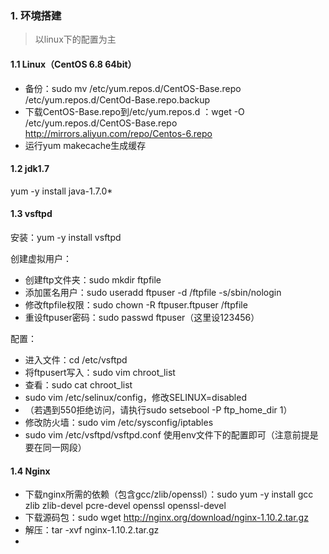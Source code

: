 ### 1. 环境搭建

> 以linux下的配置为主

#### 1.1 Linux（CentOS 6.8 64bit）

- 备份：sudo mv /etc/yum.repos.d/CentOS-Base.repo /etc/yum.repos.d/CentOd-Base.repo.backup
- 下载CentOS-Base.repo到/etc/yum.repos.d ：wget -O /etc/yum.repos.d/CentOS-Base.repo http://mirrors.aliyun.com/repo/Centos-6.repo
- 运行yum makecache生成缓存

#### 1.2 jdk1.7

yum -y install java-1.7.0*

#### 1.3 vsftpd

安装：yum -y install vsftpd

创建虚拟用户：

- 创建ftp文件夹：sudo mkdir ftpfile
- 添加匿名用户：sudo useradd ftpuser -d /ftpfile -s/sbin/nologin
- 修改ftpfile权限：sudo chown -R ftpuser.ftpuser /ftpfile
- 重设ftpuser密码：sudo passwd ftpuser（这里设123456）

配置：

- 进入文件：cd /etc/vsftpd
- 将ftpusert写入：sudo vim chroot_list
- 查看：sudo cat chroot_list
- sudo vim /etc/selinux/config，修改SELINUX=disabled
- （若遇到550拒绝访问，请执行sudo setsebool -P ftp_home_dir 1）
- 修改防火墙：sudo vim /etc/sysconfig/iptables
- sudo vim /etc/vsftpd/vsftpd.conf 使用env文件下的配置即可（注意前提是要在同一网段）

#### 1.4 Nginx

-  下载nginx所需的依赖（包含gcc/zlib/openssl）：sudo yum -y install gcc zlib zlib-devel pcre-devel openssl openssl-devel
- 下载源码包：sudo wget http://nginx.org/download/nginx-1.10.2.tar.gz
- 解压：tar -xvf nginx-1.10.2.tar.gz
- ​